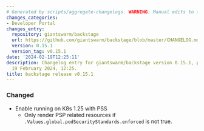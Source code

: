 ```yaml
---
# Generated by scripts/aggregate-changelogs. WARNING: Manual edits to this files will be overwritten.
changes_categories:
- Developer Portal
changes_entry:
  repository: giantswarm/backstage
  url: https://github.com/giantswarm/backstage/blob/master/CHANGELOG.md#0151---2024-02-19
  version: 0.15.1
  version_tag: v0.15.1
date: '2024-02-19T12:25:11'
description: Changelog entry for giantswarm/backstage version 0.15.1, published on
  19 February 2024, 12:25.
title: backstage release v0.15.1
---
```


### Changed
- Enable running on K8s 1.25 with PSS
  - Only render PSP related resources if `.Values.global.podSecurityStandards.enforced` is not true.
